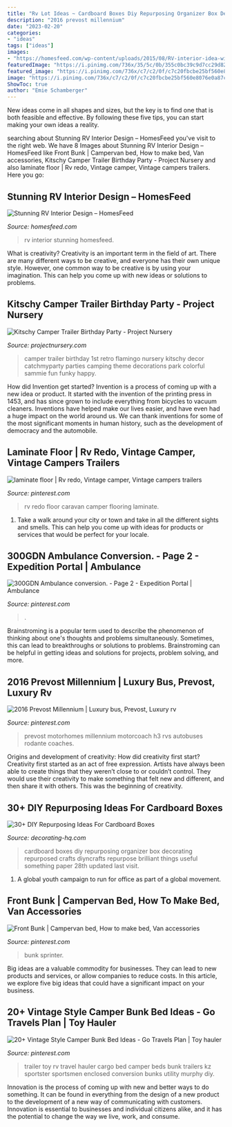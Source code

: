 ```yaml
---
title: "Rv Lot Ideas ~ Cardboard Boxes Diy Repurposing Organizer Box Decorating Repurposed Crafts Diyncrafts Repurpose Brilliant Things Useful Something Paper 28th Updated Last Visit"
description: "2016 prevost millennium"
date: "2023-02-20"
categories:
- "ideas"
tags: ["ideas"]
images:
- "https://homesfeed.com/wp-content/uploads/2015/08/RV-interior-idea-with-mini-kitchen-set-with-electric-stove-sink-and-faucet-single-dining-chair-with-granite-dining-table-L-shape-sofa-with-pillows.jpg"
featuredImage: "https://i.pinimg.com/736x/35/5c/0b/355c0bc39c9d7cc29d82bd8dbc44ea6a--the-hook-seat-belts.jpg"
featured_image: "https://i.pinimg.com/736x/c7/c2/0f/c7c20fbcbe25bf560e8076e0a87c99fe--rv-redo-caravan.jpg"
image: "https://i.pinimg.com/736x/c7/c2/0f/c7c20fbcbe25bf560e8076e0a87c99fe--rv-redo-caravan.jpg"
ShowToc: true
author: "Emie Schamberger"
---
```



New ideas come in all shapes and sizes, but the key is to find one that is both feasible and effective. By following these five tips, you can start making your own ideas a reality.

	

		
searching about Stunning RV Interior Design – HomesFeed you've visit to the right web. We have 8 Images about Stunning RV Interior Design – HomesFeed like Front Bunk | Campervan bed, How to make bed, Van accessories, Kitschy Camper Trailer Birthday Party - Project Nursery and also laminate floor | Rv redo, Vintage camper, Vintage campers trailers. Here you go:
		
    
## Stunning RV Interior Design – HomesFeed

<img loading=lazy src="https://homesfeed.com/wp-content/uploads/2015/08/RV-interior-idea-with-mini-kitchen-set-with-electric-stove-sink-and-faucet-single-dining-chair-with-granite-dining-table-L-shape-sofa-with-pillows.jpg" onerror="this.onerror=null;this.src='https://tse2.mm.bing.net/th?id=OIP.Ct49goYcB1AlwWsHflhcdQHaFq&amp;pid=15.1';" alt="Stunning RV Interior Design – HomesFeed">

_Source: homesfeed.com_

>rv interior stunning homesfeed. 

	

What is creativity?
Creativity is an important term in the field of art. There are many different ways to be creative, and everyone has their own unique style. However, one common way to be creative is by using your imagination. This can help you come up with new ideas or solutions to problems.

    
## Kitschy Camper Trailer Birthday Party - Project Nursery

<img loading=lazy src="https://projectnursery.com/wp-content/uploads/2016/02/ACAJ2462.jpg" onerror="this.onerror=null;this.src='https://tse3.mm.bing.net/th?id=OIP.wRP9IkoxY7GDatHdtMhYOwHaF7&amp;pid=15.1';" alt="Kitschy Camper Trailer Birthday Party - Project Nursery">

_Source: projectnursery.com_

>camper trailer birthday 1st retro flamingo nursery kitschy decor catchmyparty parties camping theme decorations park colorful sammie fun funky happy. 

	

How did Invention get started?
Invention is a process of coming up with a new idea or product. It started with the invention of the printing press in 1453, and has since grown to include everything from bicycles to vacuum cleaners. Inventions have helped make our lives easier, and have even had a huge impact on the world around us. We can thank inventions for some of the most significant moments in human history, such as the development of democracy and the automobile.

    
## Laminate Floor | Rv Redo, Vintage Camper, Vintage Campers Trailers

<img loading=lazy src="https://i.pinimg.com/736x/c7/c2/0f/c7c20fbcbe25bf560e8076e0a87c99fe--rv-redo-caravan.jpg" onerror="this.onerror=null;this.src='https://tse2.mm.bing.net/th?id=OIP.R4mbQgPcEcltWaBs6Bfl4AAAAA&amp;pid=15.1';" alt="laminate floor | Rv redo, Vintage camper, Vintage campers trailers">

_Source: pinterest.com_

>rv redo floor caravan camper flooring laminate. 

	

1. Take a walk around your city or town and take in all the different sights and smells. This can help you come up with ideas for products or services that would be perfect for your locale. 

    
## 300GDN Ambulance Conversion. - Page 2 - Expedition Portal | Ambulance

<img loading=lazy src="https://i.pinimg.com/736x/fe/d5/37/fed53742cab025e08879cefec274d096.jpg" onerror="this.onerror=null;this.src='https://tse3.mm.bing.net/th?id=OIP.N1ESIKBu0FEORiSQHXQmPAHaE8&amp;pid=15.1';" alt="300GDN Ambulance conversion. - Page 2 - Expedition Portal | Ambulance">

_Source: pinterest.com_

>. 

	

Brainstroming is a popular term used to describe the phenomenon of thinking about one's thoughts and problems simultaneously. Sometimes, this can lead to breakthroughs or solutions to problems. Brainstroming can be helpful in getting ideas and solutions for projects, problem solving, and more.

    
## 2016 Prevost Millennium | Luxury Bus, Prevost, Luxury Rv

<img loading=lazy src="https://i.pinimg.com/736x/54/fc/f1/54fcf119bef06de0d2c0d0b8608f81c1.jpg" onerror="this.onerror=null;this.src='https://tse1.mm.bing.net/th?id=OIP.Yc7DgVk-HY1P9_oUa0M3cAHaE8&amp;pid=15.1';" alt="2016 Prevost Millennium | Luxury bus, Prevost, Luxury rv">

_Source: pinterest.com_

>prevost motorhomes millennium motorcoach h3 rvs autobuses rodante coaches. 

	

Origins and development of creativity: How did creativity first start?
Creativity first started as an act of free expression. Artists have always been able to create things that they weren’t close to or couldn’t control. They would use their creativity to make something that felt new and different, and then share it with others. This was the beginning of creativity.

    
## 30+ DIY Repurposing Ideas For Cardboard Boxes

<img loading=lazy src="https://decorating-hq.com/wp-content/uploads/ideas-cardboard-boxes-22.jpg" onerror="this.onerror=null;this.src='https://tse4.mm.bing.net/th?id=OIP.PsbNxcTBrIEzz7O_bxKScwHaNT&amp;pid=15.1';" alt="30+ DIY Repurposing Ideas For Cardboard Boxes">

_Source: decorating-hq.com_

>cardboard boxes diy repurposing organizer box decorating repurposed crafts diyncrafts repurpose brilliant things useful something paper 28th updated last visit. 

	

1. A global youth campaign to run for office as part of a global movement. 

    
## Front Bunk | Campervan Bed, How To Make Bed, Van Accessories

<img loading=lazy src="https://i.pinimg.com/736x/35/5c/0b/355c0bc39c9d7cc29d82bd8dbc44ea6a--the-hook-seat-belts.jpg" onerror="this.onerror=null;this.src='https://tse3.mm.bing.net/th?id=OIP.xF9I-UIQ_YJt9_vmwOEFUAEyDL&amp;pid=15.1';" alt="Front Bunk | Campervan bed, How to make bed, Van accessories">

_Source: pinterest.com_

>bunk sprinter. 

	

Big ideas are a valuable commodity for businesses. They can lead to new products and services, or allow companies to reduce costs. In this article, we explore five big ideas that could have a significant impact on your business.

    
## 20+ Vintage Style Camper Bunk Bed Ideas - Go Travels Plan | Toy Hauler

<img loading=lazy src="https://i.pinimg.com/736x/bd/ed/67/bded679ad6207251b29ba4a4991c6370.jpg" onerror="this.onerror=null;this.src='https://tse2.mm.bing.net/th?id=OIP.Gu_YjxCdeSQppkYGpXfFHAHaGU&amp;pid=15.1';" alt="20+ Vintage Style Camper Bunk Bed Ideas - Go Travels Plan | Toy hauler">

_Source: pinterest.com_

>trailer toy rv travel hauler cargo bed camper beds bunk trailers kz sportster sportsmen enclosed conversion bunks utility murphy diy. 

	

Innovation is the process of coming up with new and better ways to do something. It can be found in everything from the design of a new product to the development of a new way of communicating with customers. Innovation is essential to businesses and individual citizens alike, and it has the potential to change the way we live, work, and consume.

